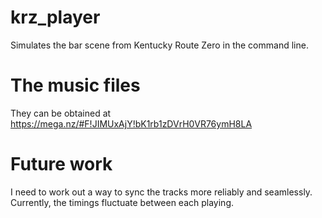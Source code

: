 # krz_player
Simulates the bar scene from Kentucky Route Zero in the command line.

# The music files
They can be obtained at https://mega.nz/#F!JIMUxAjY!bK1rb1zDVrH0VR76ymH8LA

# Future work
I need to work out a way to sync the tracks more reliably and seamlessly. Currently, the timings fluctuate between each playing.
